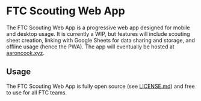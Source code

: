 # FTC Scouting Web App
  The FTC Scouting Web App is a progressive web app designed for mobile and desktop usage. It is currently a WIP, but features will include scouting sheet creation, linking with Google Sheets for data sharing and storage, and offline usage (hence the PWA). The app will eventually be hosted at [aaroncook.xyz](aaroncook.xyz).

## Usage
  The FTC Scouting Web App is fully open source (see [LICENSE.md](LICENSE.md)) and free to use for all FTC teams.
